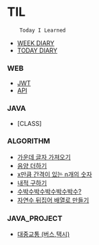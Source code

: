 # TIL   
        Today I Learned

+ [WEEK DIARY](/WEEKDIARY.md)
+ [TODAY DIARY](/TODAYDIARY.md)

### WEB
+ [JWT](WEB/JWT/JWT.md)
+ [API](WEB/API/API.md)

### JAVA
+ [CLASS]

### ALGORITHM
+ [가운데 글자 가져오기](Algorithm/number3.java)
+ [음양 더하기](Algorithm/number7.java)
+ [x만큼 간격이 있는 n개의 숫자](Algorithm/number11.java)
+ [내적 구하기](Algorithm/number15.java)
+ [수박수박수박수박수박수?](Algorithm/number19.java)
+ [자연수 뒤집어 배열로 만들기](Algorithm/number23.java)

### JAVA_PROJECT
+ [대중교통 (버스,택시)](JAVA/Public_Transport)


